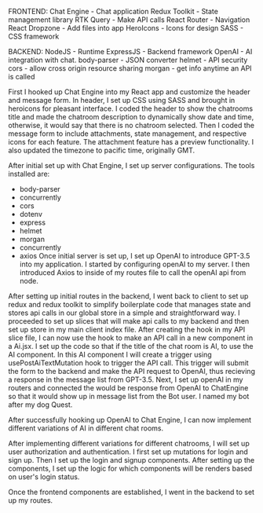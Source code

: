 FRONTEND:
Chat Engine - Chat application
Redux Toolkit - State management library
RTK Query - Make API calls
React Router - Navigation
React Dropzone - Add files into app
HeroIcons - Icons for design
SASS - CSS framework

BACKEND:
NodeJS - Runtime
ExpressJS - Backend framework
OpenAI - AI integration with chat.
body-parser - JSON converter
helmet - API security
cors - allow cross origin resource sharing
morgan - get info anytime an API is called

First I hooked up Chat Engine into my React app and customize the header and message form.
In header, I set up CSS using SASS and brought in heroicons for pleasant interface.
I coded the header to show the chatrooms title and made the chatroom description to dynamically show date and time, otherwise, it would say that there is no chatroom selected.
Then I coded the message form to include attachments, state management, and respective icons for each feature. The attachment feature has a preview functionality. 
I also updated the timezone to pacific time, originally GMT.

After initial set up with Chat Engine, I set up server configurations. The tools installed are:
- body-parser
- concurrently
- cors
- dotenv
- express
- helmet
- morgan
- concurrently
- axios
Once initial server is set up, I set up OpenAI to introduce GPT-3.5 into my application. I started by configuring openAI to my server. I then introduced Axios to inside of my routes file to call the openAI api from node. 

After setting up initial routes in the backend, I went back to client to set up redux and redux toolkit to simplify boilerplate code that manages state and stores api calls in our global store in a simple and straightforward way. I proceeded to set up slices that will make api calls to my backend and then set up store in my main client index file. After creating the hook in my API slice file, I can now use the hook to make an API call in a new component in a Ai.jsx. I set up the code so that if the title of the chat room is AI, to use the AI component. In this AI component I will create a trigger using usePostAiTextMutation hook to trigger the API call. This trigger will submit the form to the backend and make the API request to OpenAI, thus recieving a response in the message list from GPT-3.5. 
Next, I set up openAI in my routers and connected the would be response from OpenAI to ChatEngine so that it would show up in message list from the Bot user. I named my bot after my dog Quest. 

After successfully hooking up OpenAI to Chat Engine, I can now implement different variations of AI in different chat rooms. 

After implementing different variations for different chatrooms, I will set up user authorization and authentication. I first set up mutations for login and sign up. Then I set up the login and signup components. After setting up the components, I set up the logic for which components will be renders based on user's login status.

Once the frontend components are established, I went in the backend to set up my routes.